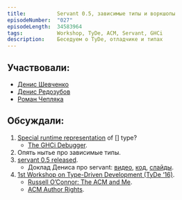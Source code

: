 ```yaml
---
title:          Servant 0.5, зависимые типы и воркшопы
episodeNumber:  "027"
episodeLength:  34583964
tags:           Workshop, TyDe, ACM, Servant, GHCi
description:    Беседуем о TyDe, отладчике и типах
---
```


## Участвовали:

* [Денис Шевченко](https://dshevchenko.biz/)
* [Денис Редозубов](https://twitter.com/rufuse)
* [Роман Чепляка](https://ro-che.info/)

## Обсуждали:

1. [Special runtime representation](http://stackoverflow.com/a/36057031/110081) of [] type?
    * [The GHCi Debugger](https://downloads.haskell.org/~ghc/latest/docs/html/users_guide/ghci-debugger.html).
2. Опять нытье про зависимые типы.
3. [servant 0.5 released](https://haskell-servant.github.io/posts/2016-03-19-servant-0.5-release.html).
    * Доклад Дениса про servant: [видео](https://www.youtube.com/watch?v=kpipbkrJwkg), [код](https://github.com/dredozubov/hello-servant/tree/master/src), [слайды](https://github.com/dredozubov/hello-servant/raw/master/slides/servant.pdf).
4. [1st Workshop on Type-Driven Development (TyDe ‘16)](https://tyde2016.github.io/).
    * [Russell O’Connor: The ACM and Me](http://r6.ca/blog/20110930T012533Z.html).
    * [ACM Author Rights](http://authors.acm.org/main.html).
